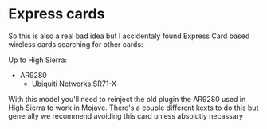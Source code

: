 # Express cards

So this is also a real bad idea but I accidentaly found Express Card based wireless cards searching for other cards:

Up to High Sierra:
* AR9280
   * Ubiquiti Networks SR71-X
   
   
With this model you'll need to reinject the old plugin the AR9280 used in High Sierra to work in Mojave. There's a couple different kexts to do this but generally we recommend avoiding this card unless absolutly necassary

